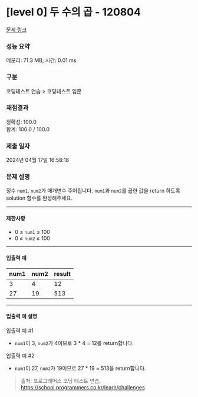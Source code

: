 # [level 0] 두 수의 곱 - 120804 

[문제 링크](https://school.programmers.co.kr/learn/courses/30/lessons/120804) 

### 성능 요약

메모리: 71.3 MB, 시간: 0.01 ms

### 구분

코딩테스트 연습 > 코딩테스트 입문

### 채점결과

정확성: 100.0<br/>합계: 100.0 / 100.0

### 제출 일자

2024년 04월 17일 16:58:18

### 문제 설명

<p style="user-select: auto !important;">정수 <code style="user-select: auto !important;">num1</code>, <code style="user-select: auto !important;">num2</code>가 매개변수 주어집니다. <code style="user-select: auto !important;">num1</code>과 <code style="user-select: auto !important;">num2</code>를 곱한 값을 return 하도록 solution 함수를 완성해주세요.</p>

<hr style="user-select: auto !important;">

<h4 style="user-select: auto !important;">제한사항</h4>

<ul style="user-select: auto !important;">
<li style="user-select: auto !important;">0 ≤ <code style="user-select: auto !important;">num1</code> ≤ 100</li>
<li style="user-select: auto !important;">0 ≤ <code style="user-select: auto !important;">num2</code> ≤ 100</li>
</ul>

<hr style="user-select: auto !important;">

<h4 style="user-select: auto !important;">입출력 예</h4>
<table class="table" style="user-select: auto !important;">
        <thead style="user-select: auto !important;"><tr style="user-select: auto !important;">
<th style="user-select: auto !important;">num1</th>
<th style="user-select: auto !important;">num2</th>
<th style="user-select: auto !important;">result</th>
</tr>
</thead>
        <tbody style="user-select: auto !important;"><tr style="user-select: auto !important;">
<td style="user-select: auto !important;">3</td>
<td style="user-select: auto !important;">4</td>
<td style="user-select: auto !important;">12</td>
</tr>
<tr style="user-select: auto !important;">
<td style="user-select: auto !important;">27</td>
<td style="user-select: auto !important;">19</td>
<td style="user-select: auto !important;">513</td>
</tr>
</tbody>
      </table>
<hr style="user-select: auto !important;">

<h4 style="user-select: auto !important;">입출력 예 설명</h4>

<p style="user-select: auto !important;">입출력 예 #1</p>

<ul style="user-select: auto !important;">
<li style="user-select: auto !important;"><code style="user-select: auto !important;">num1</code>이 3, <code style="user-select: auto !important;">num2</code>가 4이므로 3 * 4 = 12를 return합니다.</li>
</ul>

<p style="user-select: auto !important;">입출력 예 #2</p>

<ul style="user-select: auto !important;">
<li style="user-select: auto !important;"><code style="user-select: auto !important;">num1</code>이 27, <code style="user-select: auto !important;">num2</code>가 19이므로 27 * 19 = 513을 return합니다.</li>
</ul>


> 출처: 프로그래머스 코딩 테스트 연습, https://school.programmers.co.kr/learn/challenges